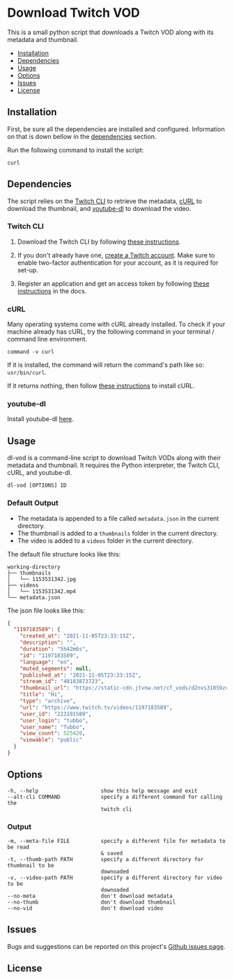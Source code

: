 # Download Twitch VOD

This is a small python script that downloads a Twitch VOD along with its metadata and thumbnail.

- [Installation](#installation)
- [Dependencies](#dependencies)
- [Usage](#usage)
- [Options](#options)
- [Issues](#issues)
- [License](#license)


## Installation

First, be sure all the dependencies are installed and configured. Information on that is down bellow in the [dependencies](#dependencies) section.

Run the following command to install the script:

```
curl
```

## Dependencies

The script relies on the [Twitch CLI](https://github.com/twitchdev/twitch-cli) to retrieve the metadata, [cURL](https://github.com/curl/curl) to download the thumbnail, and [youtube-dl](https://github.com/ytdl-org/youtube-dl) to download the video.

### Twitch CLI

1. Download the Twitch CLI by following [these instructions](https://github.com/twitchdev/twitch-cli#download).

2. If you don't already have one, [create a Twitch account](https://dev.twitch.tv/login). Make sure to enable two-factor authentication for your account, as it is required for set-up.

2. Register an application and get an access token by following [these instructions](https://dev.twitch.tv/docs/api) in the docs.

### cURL

Many operating systems come with cURL already installed. To check if your machine already has cURL, try the following command in your terminal / command line environment.

```
command -v curl
```

If it is installed, the command will return the command's path like so: `usr/bin/curl`.

If it returns nothing, then follow [these instructions](https://curl.se/docs/install.html) to install cURL.

### youtube-dl

Install youtube-dl [here](https://github.com/ytdl-org/youtube-dl#installation).


## Usage

dl-vod is a command-line script to download Twitch VODs along with their metadata and thumbnail. It requires the Python interpreter, the Twitch CLI, cURL, and youtube-dl.

```
dl-vod [OPTIONS] ID
```

### Default Output

- The metadata is appended to a file called `metadata.json` in the current directory.
- The thumbnail is added to a `thumbnails` folder in the current directory.
- The video is added to a `videos` folder in the current directory.

The default file structure looks like this:

```
working-directory
├── thumbnails
│   └── 1153531342.jpg
├── videos
│   └── 1153531342.mp4
└── metadata.json
```

The json file looks like this:

```JSON
{
  "1197183589": {
    "created_at": "2021-11-05T23:33:15Z",
    "description": "",
    "duration": "5h42m6s",
    "id": "1197183589",
    "language": "en",
    "muted_segments": null,
    "published_at": "2021-11-05T23:33:15Z",
    "stream_id": "40183873723",
    "thumbnail_url": "https://static-cdn.jtvnw.net/cf_vods/d2nvs31859zcd8/86a7c358a7af41766ac0_tubbo_40183873723_1636155188//thumb/thumb0-%{width}x%{height}.jpg",
    "title": "Hi",
    "type": "archive",
    "url": "https://www.twitch.tv/videos/1197183589",
    "user_id": "223191589",
    "user_login": "tubbo",
    "user_name": "Tubbo",
    "view_count": 525420,
    "viewable": "public"
  }
}
```

## Options

```
-h, --help                    show this help message and exit
--alt-cli COMMAND             specify a different command for calling the 
                              twitch cli
```

### Output
```
-m, --meta-file FILE          specify a different file for metadata to be read 
                              & saved
-t, --thumb-path PATH         specify a different directory for thumbnail to be 
                              downoaded
-v, --video-path PATH         specify a different directory for video to be 
                              downoaded
--no-meta                     don't download metadata
--no-thumb                    don't download thumbnail
--no-vid                      don't download video
```

## Issues

Bugs and suggestions can be reported on this project's [Github issues page](https://github.com/mackrusing/download-twitch-vod/issues). 


## License
